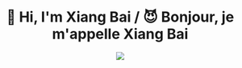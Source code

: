 <h1 align="center">👋 Hi, I'm Xiang Bai / 😈 Bonjour, je m'appelle Xiang Bai</h1>
<p align="center">
  <a href="https://github.com/DenverCoder1/readme-typing-svg"><img src="https://readme-typing-svg.herokuapp.com?lines=Human+Centered+AI+🧠;Technical+University+of+Denmark+🇩🇰;Deep+Learning+/+Data+Science+/+Parallel+Computing+/+Neural+ Science&center=true&width=500&height=50"></a>
</p>

<br>


<!---
baixianger/baixianger is a ✨ special ✨ repository because its `README.md` (this file) appears on your GitHub profile.
You can click the Preview link to take a look at your changes.
--->
